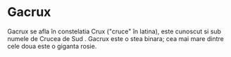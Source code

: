 # Gacrux

Gacrux se afla în constelatia Crux ("cruce" în latina), este cunoscut si sub
numele de Crucea de Sud . Gacrux este o stea binara; cea mai mare dintre cele
doua este o giganta rosie.
